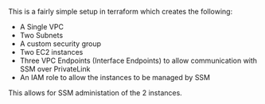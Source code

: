 This is a fairly simple setup in terraform which creates the following:
 - A Single VPC
 - Two Subnets
 - A custom security group
 - Two EC2 instances
 - Three VPC Endpoints (Interface Endpoints) to allow communication with SSM over PrivateLink
 - An IAM role to allow the instances to be managed by SSM

This allows for SSM administation of the 2 instances.   